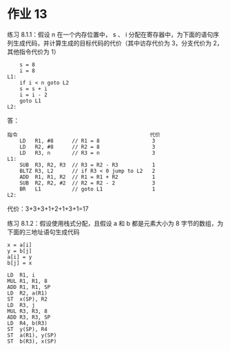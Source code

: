 # 作业 13

练习 8.1.1：假设 n 在一个内存位置中， s 、 i 分配在寄存器中，为下面的语句序列生成代码，并计算生成的目标代码的代价（其中访存代价为 3，分支代价为 2，其他指令代价为 1）

```
	s = 8
	i = 8
L1:
	if i < n goto L2
	s = s + i
	i = i - 2
	goto L1
L2:
```

答：

```
指令                                           代价
	LD   R1, #8      // R1 = 8                 3
	LD   R2, #8      // R2 = 8                 3
	LD   R3, n       // R3 = n                 3
L1: 
	SUB  R3, R2, R3  // R3 = R2 - R3           1
	BLTZ R3, L2      // if R3 < 0 jump to L2   2
	ADD  R1, R1, R2  // R1 = R1 + R2           1
	SUB  R2, R2, #2  // R2 = R2 - 2            3
	BR   L1          // goto L1                1
L2:
```

代价：3+3+3+1+2+1+3+1=17

练习 8.1.2：假设使用栈式分配，且假设 a 和 b 都是元素大小为 8 字节的数组，为下面的三地址语句生成代码

```
x = a[i]
y = b[j]
a[i] = y
b[j] = x
```

```
LD  R1, i
MUL R1, R1, 8
ADD R1, R1, SP
LD  R2, a(R1)
ST  x(SP), R2
LD  R3, j
MUL R3, R3, 8
ADD R3, R3, SP
LD  R4, b(R3)
ST  y(SP), R4
ST  a(R1), y(SP)
ST  b(R3), x(SP)
```
